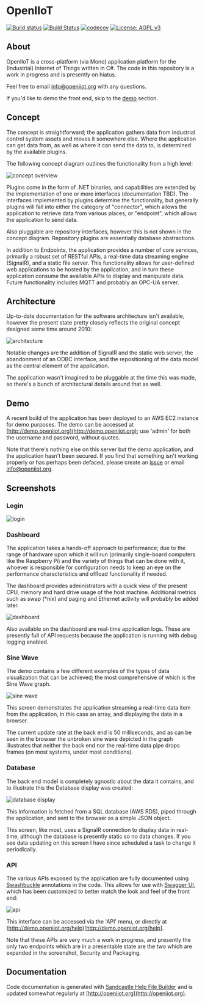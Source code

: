 <h1>OpenIIoT</h1>

[![Build status](https://ci.appveyor.com/api/projects/status/fe97n9g7kc66k6wp?svg=true)](https://ci.appveyor.com/project/OpenIIoTAdmin/openiiot-core)
[![Build Status](https://travis-ci.org/OpenIIoT/OpenIIoT.Core.svg?branch=master)](https://travis-ci.org/OpenIIoT/OpenIIoT.Core)
[![codecov](https://codecov.io/gh/OpenIIoT/OpenIIoT.Core/branch/master/graph/badge.svg)](https://codecov.io/gh/OpenIIoT/OpenIIoT.Core)
[![License: AGPL v3](https://img.shields.io/badge/License-AGPL%20v3-blue.svg)](https://github.com/OpenIIoT/OpenIIoT.Core/blob/master/LICENSE)

## About

OpenIIoT is a cross-platform (via Mono) application platform for the (Industrial) Internet of Things written in C#.  The code in this repository is a work in progress and is presently on hiatus.

Feel free to email <info@openiiot.org> with any questions.

If you'd like to demo the front end, skip to the [demo](#demo) section.

## Concept

The concept is straightforward; the application gathers data from industrial control system assets and moves it somewhere else.  Where the application can get data from, as well as where it can send the data to, is determined by the available plugins.  

The following concept diagram outlines the functionality from a high level:

![concept overview](doc/img/concept.png) 

Plugins come in the form of .NET binaries, and capabilities are extended by the implementation of one or more interfaces (documentation TBD).  The interfaces implemented by plugins determine the functionality, but generally plugins will fall into either the category of "connector", which allows the application to retrieve data from various places, or "endpoint", which allows the application to send data.

Also pluggable are repository interfaces, however this is not shown in the concept diagram.  Repository plugins are essentially database abstractions.

In addition to Endpoints, the application provides a number of core services, primarily a robust set of RESTful APIs, a real-time data streaming engine (SignalR), and a static file server.  This functionality allows for user-defined web applications to be hosted by the application, and in turn these application consume the available APIs to display and manipulate data.  Future functionality includes MQTT and probably an OPC-UA server.

## Architecture

Up-to-date documentation for the software architecture isn't available, however the present state pretty closely reflects the original concept designed some time around 2010:

![architecture](doc/img/architecture.png)

Notable changes are the addition of SignalR and the static web server, the abandonment of an ODBC interface, and the repositioning of the data model as the central element of the application.

The application wasn't imagined to be pluggable at the time this was made, so there's a bunch of architectural details around that as well.

## Demo

A recent build of the application has been deployed to an AWS EC2 instance for demo purposes.  The demo can be accessed at [http://demo.openiiot.org](http://demo.openiiot.org); use 'admin' for both the username and password, without quotes.

Note that there's nothing else on this server but the demo application, and the application hasn't been secured.  If you find that something isn't working properly or has perhaps been defaced, please create an [issue](https://github.com/OpenIIoT/OpenIIoT.Core/issues) or email <info@openiiot.org>.

## Screenshots

### Login

![login](doc/img/login.png)

### Dashboard

The application takes a hands-off approach to performance; due to the range of hardware upon which it will run (primarily single-board computers like the Raspberry Pi) and the variety of things that can be done with it, whoever is responsible for configuration needs to keep an eye on the performance characteristics and offload functionality if needed.

The dashboard provides administrators with a quick view of the present CPU, memory and hard drive usage of the host machine.  Additional metrics such as swap (*nix) and paging and Ethernet activity will probably be added later.

![dashboard](doc/img/dashboard.png)

Also available on the dashboard are real-time application logs.  These are presently full of API requests because the application is running with debug logging enabled.

### Sine Wave

The demo contains a few different examples of the types of data visualization that can be achieved; the most comprehensive of which is the Sine Wave graph.

![sine wave](doc/img/sine.png)

This screen demonstrates the application streaming a real-time data item from the application, in this case an array, and displaying the data in a browser.

The current update rate at the back end is 50 milliseconds, and as can be seen in the browser the unbroken sine wave depicted in the graph illustrates that neither the back end nor the real-time data pipe drops frames (on most systems, under most conditions).

### Database

The back end model is completely agnostic about the data it contains, and to illustrate this the Database display was created:

![database display](doc/img/database.png)

This information is fetched from a SQL database (AWS RDS), piped through the application, and sent to the browser as a simple JSON object.

This screen, like most, uses a SignalR connection to display data in real-time, although the database is presently static so no data changes.  If you see data updating on this screen I have since scheduled a task to change it periodically.

### API

The various APIs exposed by the application are fully documented using [Swashbuckle](https://github.com/domaindrivendev/Swashbuckle) annotations in the code.  This allows for use with [Swagger UI](https://swagger.io/swagger-ui/), which has been customized to better match the look and feel of the front end:

![api](doc/img/api.png)

This interface can be accessed via the 'API' menu, or directly at (http://demo.openiiot.org/help)[http://demo.openiiot.org/help].

Note that these APIs are very much a work in progress, and presently the only two endpoints which are in a presentable state are the two which are expanded in the screenshot, Security and Packaging.

## Documentation

Code documentation is generated with [Sandcastle Help File Builder](https://github.com/EWSoftware/SHFB) and is updated somewhat regularly at [http://openiiot.org](http://openiiot.org).
